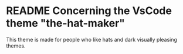 # README Concerning the VsCode theme "the-hat-maker"

This theme is made for people who like hats and dark visually pleasing themes.